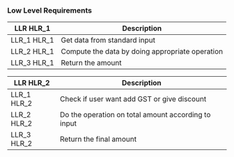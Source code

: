 ### Low Level Requirements ###

| LLR HLR_1 | Description |
|-----------|-------------|
| LLR_1 HLR_1 | Get data from standard input |
| LLR_2 HLR_1 | Compute the data by doing appropriate operation |
| LLR_3 HLR_1 | Return the amount |


| LLR HLR_2 | Description |
|-----------|-------------|
| LLR_1 HLR_2 | Check if user want add GST or give discount |
| LLR_2 HLR_2 | Do the operation on total amount according to input |
| LLR_3 HLR_2 | Return the final amount |

